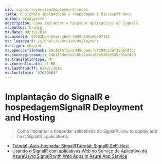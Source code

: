 ```yaml
---
uid: signalr/overview/deployment/index
title: O SignalR implantação e hospedagem | Microsoft Docs
author: bradygaster
description: Como implantar e hospedar aplicativos do SignalR.
ms.author: bradyg
ms.date: 09/19/2014
ms.assetid: 62482bdd-e2a4-46e5-b909-6d0c6bc07114
msc.legacyurl: /signalr/overview/deployment
msc.type: chapter
ms.openlocfilehash: 20c30f6f5bd79d9cdaecfcf294b529f32dbfdf37
ms.sourcegitcommit: 24b1f6decbb17bb22a45166e5fdb0845c65af498
ms.translationtype: MT
ms.contentlocale: pt-BR
ms.lasthandoff: 03/01/2019
ms.locfileid: "57020903"
---
```

<a name="signalr-deployment-and-hosting"></a><span data-ttu-id="e99e4-103">Implantação do SignalR e hospedagem</span><span class="sxs-lookup"><span data-stu-id="e99e4-103">SignalR Deployment and Hosting</span></span>
====================
> <span data-ttu-id="e99e4-104">Como implantar e hospedar aplicativos do SignalR.</span><span class="sxs-lookup"><span data-stu-id="e99e4-104">How to deploy and host SignalR applications.</span></span>


- [<span data-ttu-id="e99e4-105">Tutorial: Auto-hospedar SignalR</span><span class="sxs-lookup"><span data-stu-id="e99e4-105">Tutorial: SignalR Self-Host</span></span>](tutorial-signalr-self-host.md)
- [<span data-ttu-id="e99e4-106">Usando o SignalR com aplicativos Web no Serviço de Aplicativo do Azure</span><span class="sxs-lookup"><span data-stu-id="e99e4-106">Using SignalR with Web Apps in Azure App Service</span></span>](using-signalr-with-azure-web-sites.md)
